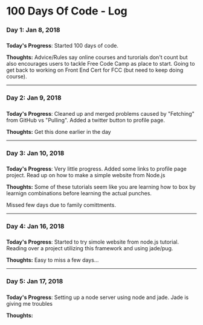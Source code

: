# 100 Days Of Code - Log

### Day 1: Jan 8, 2018
##### 

**Today's Progress**: Started 100 days of code.

**Thoughts:** Advice/Rules say online courses and turorials don't count but also encourages users to tackle Free Code Camp as  place to start. Going to get back to working on Front End Cert for FCC (but need to keep doing course).

___________________________________________________
### Day 2: Jan 9, 2018
##### 

**Today's Progress**: Cleaned up and merged problems caused by "Fetching" from GitHub vs "Pulling".   Added a twitter button to profile page.   

**Thoughts:** Get this done earlier in the day

____________________________________________________
### Day 3: Jan 10, 2018
##### 

**Today's Progress**: Very little progress.  Added some links to profile page project.   Read up on how to make a simple website from Node.js

**Thoughts:** Some of these tutorials seem like you are learning how to box by learnign combinations before learning the actual punches.


Missed few days due to family comittments.
____________________________________________________
### Day 4: Jan 16, 2018
##### 

**Today's Progress**: Started to try simole website from node.js tutorial.   Reading over a project utilizing this framework and using jade/pug.

**Thoughts:** Easy to miss a few days...

____________________________________________________
### Day 5: Jan 17, 2018
##### 

**Today's Progress**: Setting up a node server using node and jade.   Jade is giving me troubles

**Thoughts:** 
